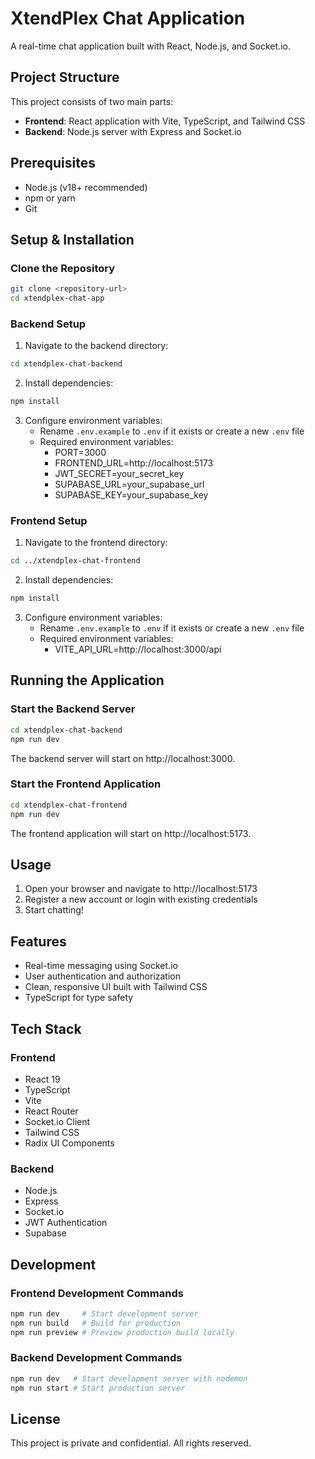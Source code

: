 # XtendPlex Chat Application

A real-time chat application built with React, Node.js, and Socket.io.

## Project Structure

This project consists of two main parts:

- **Frontend**: React application with Vite, TypeScript, and Tailwind CSS
- **Backend**: Node.js server with Express and Socket.io

## Prerequisites

- Node.js (v18+ recommended)
- npm or yarn
- Git

## Setup & Installation

### Clone the Repository

```bash
git clone <repository-url>
cd xtendplex-chat-app
```

### Backend Setup

1. Navigate to the backend directory:

```bash
cd xtendplex-chat-backend
```

2. Install dependencies:

```bash
npm install
```

3. Configure environment variables:
   - Rename `.env.example` to `.env` if it exists or create a new `.env` file
   - Required environment variables:
     - PORT=3000
     - FRONTEND_URL=http://localhost:5173
     - JWT_SECRET=your_secret_key
     - SUPABASE_URL=your_supabase_url
     - SUPABASE_KEY=your_supabase_key

### Frontend Setup

1. Navigate to the frontend directory:

```bash
cd ../xtendplex-chat-frontend
```

2. Install dependencies:

```bash
npm install
```

3. Configure environment variables:
   - Rename `.env.example` to `.env` if it exists or create a new `.env` file
   - Required environment variables:
     - VITE_API_URL=http://localhost:3000/api

## Running the Application

### Start the Backend Server

```bash
cd xtendplex-chat-backend
npm run dev
```

The backend server will start on http://localhost:3000.

### Start the Frontend Application

```bash
cd xtendplex-chat-frontend
npm run dev
```

The frontend application will start on http://localhost:5173.

## Usage

1. Open your browser and navigate to http://localhost:5173
2. Register a new account or login with existing credentials
3. Start chatting!

## Features

- Real-time messaging using Socket.io
- User authentication and authorization
- Clean, responsive UI built with Tailwind CSS
- TypeScript for type safety

## Tech Stack

### Frontend

- React 19
- TypeScript
- Vite
- React Router
- Socket.io Client
- Tailwind CSS
- Radix UI Components

### Backend

- Node.js
- Express
- Socket.io
- JWT Authentication
- Supabase

## Development

### Frontend Development Commands

```bash
npm run dev     # Start development server
npm run build   # Build for production
npm run preview # Preview production build locally
```

### Backend Development Commands

```bash
npm run dev   # Start development server with nodemon
npm run start # Start production server
```

## License

This project is private and confidential. All rights reserved.
